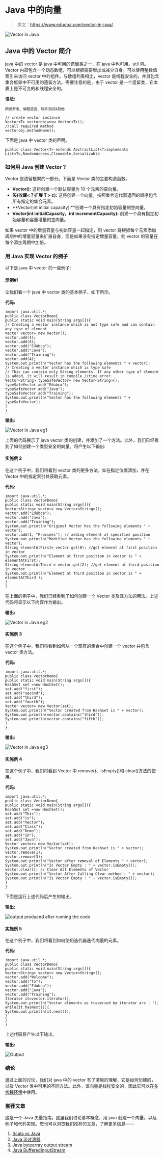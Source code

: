 # Java 中的向量

> 原文：<https://www.educba.com/vector-in-java/>

![Vector in Java](img/0662943bb047c4e3a37beb9ec2b15515.png)



## Java 中的 Vector 简介

java 中的 vector 是 java 中可用的遗留类之一，在 java 中也可用。util 包。Vector 内部包含一个动态数组，可以根据需要增加或减少自身。可以使用整数值索引来访问 vector 中的组件。与数组列表相比，vector 是线程安全的，并且包含集合框架中不可用的遗留方法。需要注意的是，由于 vector 是一个遗留类，它本质上是不可变的和线程安全的。

**语法:**

<small>网页开发、编程语言、软件测试&其他</small>

```
// create vector instance
Vector<T> vectorobj=new Vector<T>();
//call required method
vectorobj.methodName();
```

下面是 java 中 vector 类的声明。

```
public class Vector<T> extends AbstractList<T>implements List<T>,RandomAccess,Cloneable,Serializable
```

### 如何用 Java 创建 Vector？

Vector 是遗留框架的一部分。下面是 Vector 类的主要构造函数。

*   **Vector():** 这将创建一个默认容量为 10 个元素的空向量。
*   **矢(收藏<？扩展 T > c):** 这将创建一个向量，按照集合迭代器返回的顺序包含所有指定的集合元素。
*   **Vector(int initial capacity):**创建一个具有指定初始容量的空向量。
*   **Vector(int initialCapacity，int incrementCapacity):** 创建一个具有指定初始容量和容量增量的空向量。

如果 vector 中的增量容量与初始容量一起指定，则 vector 将根据每个元素添加周期中的增量容量来扩展自身，但是如果没有指定增量容量，则 vector 的容量在每个添加周期中加倍。

### 用 Java 实现 Vector 的例子

以下是 java 中 vector 的一些例子:

#### 示例#1

让我们看一个 java 中 vector 类的基本例子，如下所示。

**代码:**

```
import java.util.*;
public class VectorDemo{
public static void main(String args[]){
// Creating a vector instance which is not type safe and can contain any type of element
Vector vector= new Vector();
vector.add(1);
vector.add(5);
vector.add("Edubca");
vector.add("Java");
vector.add("Training");
vector.add(4);
System.out.println("Vector has the following elements " + vector);
// Creating a vector instance which is type safe
// This can contain only String elements. If any other type of element is added, it will result in compile //time error.
Vector<String> typeSafeVector= new Vector<String>();
typeSafeVector.add("Edubca");
typeSafeVector.add("Java");
typeSafeVector.add("Training");
System.out.println("Vector has the following elements " + typeSafeVector);
}
}
```

**输出:**

![Vector in Java eg1](img/994c2c915ef12f7a86ebe438b1fe7d3d.png)



上面的代码展示了 java vector 类的创建，并添加了一个方法。此外，我们已经看到了如何创建一个类型安全的向量。将产生以下输出:

#### 实施例 2

在这个例子中，我们将看到 vector 类的更多方法，如在指定位置添加，并在 Vector 中的指定索引处获取元素。

**代码:**

```
import java.util.*;
public class VectorDemo{
public static void main(String args[]){
Vector<String> vector= new Vector<String>();
vector.add("Edubca");
vector.add("Java");
vector.add("Training");
System.out.println("Original Vector has the following elements " + vector);
vector.add(1, "Provides"); // adding element at specified position
System.out.println("Modified Vector has the following elements " + vector);
String elementAtFirst= vector.get(0); //get element at first position in vector
System.out.println("Element at first position in vector is " + elementAtFirst);
String elementAtThird = vector.get(2); //get element at third position in vector
System.out.println("Element at Third position in vector is " + elementAtThird );
}
}
```

在上面的例子中，我们已经看到了如何创建一个 Vector 类及其方法的用法。上述代码将显示以下内容作为输出。

**输出:**

![Vector in Java eg2](img/da15b8967a6600b23ea072eab0df1e63.png)



#### 实施例 3

在这个例子中，我们将看到如何从一个现有的集合中创建一个 vector 并包含 vector 类方法。

**代码:**

```
import java.util.*;
public class VectorDemo{
public static void main(String args[]){
HashSet set =new HashSet();
set.add("first");
set.add("second");
set.add("third");
set.add("fourth");
Vector vector= new Vector(set);
System.out.println("Vector created from Hashset is " + vector);
System.out.println(vector.contains("third"));
System.out.println(vector.contains("fifth"));
}
}
```

**输出:**

![Vector in Java eg3](img/966d943eb452ef21ef36428a0d848381.png)



#### 实施例 4

在这个例子中，我们将看到 Vector 中 remove()、isEmpty()和 clear()方法的使用。

**代码:**

```
import java.util.*;
public class VectorDemo{
public static void main(String args[]){
HashSet set =new HashSet();
set.add("This");
set.add("is");
set.add("Vector");
set.add("Class");
set.add("Demo");
set.add("In");
set.add("Java");
Vector vector= new Vector(set);
System.out.println("Vector created from Hashset is " + vector);
vector.remove(1);
vector.remove(3);
System.out.println("Vector after removal of Elements " + vector);
System.out.println("Is Vector Empty : " + vector.isEmpty());
vector.clear(); // Clear All Elements of Vector
System.out.println("Vector After Calling Clear method : " + vector);
System.out.println("Is Vector Empty : " + vector.isEmpty());
}
}
```

下面是运行上述代码后产生的输出。

**输出:**

![output produced after running the code](img/5d942582eeb3a73d45d2fe7e2c395a9c.png)



#### 实施例 5

在这个例子中，我们将看到如何使用迭代器迭代向量的元素。

**代码:**

```
import java.util.*;
public class VectorDemo{
public static void main(String args[]){
Vector<String> vector= new Vector<String>();
vector.add("Welcome");
vector.add("To");
vector.add("Edubca");
vector.add("Java");
vector.add("Training");
Iterator it=vector.iterator();
System.out.println("Vector elements as traversed by iterator are : ");
while(it.hasNext()){
System.out.println(it.next());
}
}
}
```

上述代码将产生以下输出。

**输出:**

![Output](img/9466d0533916bab0bd3d045c786b1459.png)



### 结论

通过上面的讨论，我们对 java 中的 vector 有了清晰的理解，它是如何创建的，以及 Vector 类中可用的不同方法。此外，该向量是线程安全的，因此它可以在[多线程环境](https://www.educba.com/what-is-multithreading/)中使用。

### 推荐文章

这是一个 Java 矢量指南。这里我们讨论基本概念，用 java 创建一个向量，以及例子和代码实现。您也可以浏览我们推荐的文章，了解更多信息——

1.  [Scala vs Java](https://www.educba.com/scala-vs-java/)
2.  [Java 流过滤器](https://www.educba.com/java-stream-filter/)
3.  [Java bytearray output stream](https://www.educba.com/java-bytearrayoutputstream/)
4.  [Java BufferedInputStream](https://www.educba.com/java-bufferedinputstream/)





